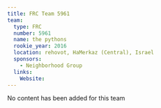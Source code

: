 ```yaml
---
title: FRC Team 5961
team:
  type: FRC
  number: 5961
  name: the pythons
  rookie_year: 2016
  location: rehovot, HaMerkaz (Central), Israel
  sponsors:
    - Neighborhood Group
  links:
    Website: 
---
```

No content has been added for this team